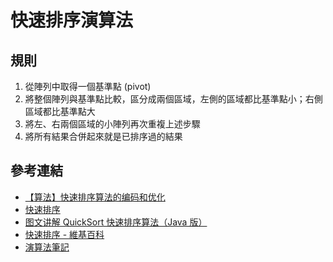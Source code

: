 # 快速排序演算法

## 規則

1. 從陣列中取得一個基準點 (pivot)
1. 將整個陣列與基準點比較，區分成兩個區域，左側的區域都比基準點小；右側區域都比基準點大
1. 將左、右兩個區域的小陣列再次重複上述步驟
1. 將所有結果合併起來就是已排序過的結果

## 參考連結

- [【算法】快速排序算法的编码和优化][link01]
- [快速排序][link02]
- [图文讲解 QuickSort 快速排序算法（Java 版）][link03]
- [快速排序 - 維基百科][link04]
- [演算法筆記][link05]

[link01]: http://www.cnblogs.com/penghuwan/p/7883076.html
[link02]: https://kopu.chat/2017/08/03/%E5%BF%AB%E9%80%9F%E6%8E%92%E5%BA%8F-quick-sort/
[link03]: https://blog.csdn.net/IT_ZJYANG/article/details/53406764
[link04]: https://zh.wikipedia.org/wiki/%E5%BF%AB%E9%80%9F%E6%8E%92%E5%BA%8F
[link05]: http://www.csie.ntnu.edu.tw/~u91029/Sequence3.html
